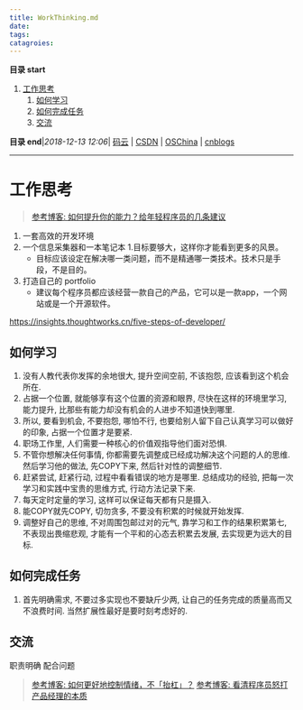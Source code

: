```yaml
---
title: WorkThinking.md
date: 
tags: 
catagroies: 
---
```


**目录 start**
 
1. [工作思考](#工作思考)
    1. [如何学习](#如何学习)
    1. [如何完成任务](#如何完成任务)
    1. [交流](#交流)

**目录 end**|_2018-12-13 12:06_| [码云](https://gitee.com/gin9) | [CSDN](http://blog.csdn.net/kcp606) | [OSChina](https://my.oschina.net/kcp1104) | [cnblogs](http://www.cnblogs.com/kuangcp)
****************************************
# 工作思考

> [参考博客: 如何提升你的能力？给年轻程序员的几条建议](http://tech.glowing.com/cn/advices-to-junior-developers/)

1. 一套高效的开发环境
1. 一个信息采集器和一本笔记本
1.目标要够大，这样你才能看到更多的风景。
    - 目标应该设定在解决哪一类问题，而不是精通哪一类技术。技术只是手段，不是目的。
1. 打造自己的 portfolio 
    - 建议每个程序员都应该经营一款自己的产品，它可以是一款app，一个网站或是一个开源软件。

https://insights.thoughtworks.cn/five-steps-of-developer/

## 如何学习
1. 没有人教代表你发挥的余地很大, 提升空间空前, 不该抱怨, 应该看到这个机会所在. 
2. 占据一个位置, 就能够享有这个位置的资源和眼界, 尽快在这样的环境里学习, 能力提升, 比那些有能力却没有机会的人进步不知道快到哪里.
3. 所以, 要看到机会, 不要抱怨, 哪怕不行, 也要给别人留下自己认真学习可以做好的印象, 占据一个位置才是要紧. 
4. 职场工作里, 人们需要一种核心的价值观指导他们面对恐惧. 
5. 不管你想解决任何事情, 你都需要先调整成已经成功解决这个问题的人的思维. 然后学习他的做法, 先COPY下来, 然后针对性的调整细节. 
6. 赶紧尝试, 赶紧行动, 过程中看看错误的地方是哪里. 总结成功的经验, 把每一次学习和实践中宝贵的思维方式, 行动方法记录下来. 
7. 每天定时定量的学习, 这样可以保证每天都有只是摄入. 
8. 能COPY就先COPY, 切勿贪多, 不要没有积累的时候就开始发挥. 
9. 调整好自己的思维, 不对周围包邮过对的元气, 靠学习和工作的结果积累第七, 不表现出畏缩悲观, 才能有一个平和的心态去积累去发展, 去实现更为远大的目标. 

## 如何完成任务
1. 首先明确需求, 不要过多实现也不要缺斤少两, 让自己的任务完成的质量高而又不浪费时间. 当然扩展性最好是要时刻考虑好的. 


## 交流

职责明确 配合问题 

> [参考博客: 如何更好地控制情绪，不「抬杠」？](https://www.zhihu.com/question/27306335)
> [参考博客: 看清程序员怒打产品经理的本质](http://www.techug.com/post/progrmmer-fight-with-pm.html)
